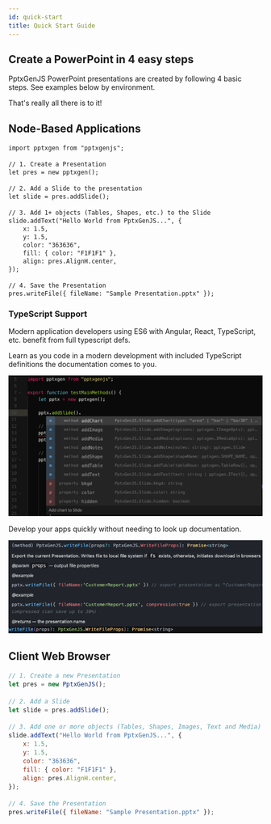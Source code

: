 ```yaml
---
id: quick-start
title: Quick Start Guide
---
```


## Create a PowerPoint in 4 easy steps

PptxGenJS PowerPoint presentations are created by following 4 basic steps. See examples below by environment.

That's really all there is to it!

## Node-Based Applications

```tsx title="HelloWorld.ts"
import pptxgen from "pptxgenjs";

// 1. Create a Presentation
let pres = new pptxgen();

// 2. Add a Slide to the presentation
let slide = pres.addSlide();

// 3. Add 1+ objects (Tables, Shapes, etc.) to the Slide
slide.addText("Hello World from PptxGenJS...", {
    x: 1.5,
    y: 1.5,
    color: "363636",
    fill: { color: "F1F1F1" },
    align: pres.AlignH.center,
});

// 4. Save the Presentation
pres.writeFile({ fileName: "Sample Presentation.pptx" });
```

### TypeScript Support

Modern application developers using ES6 with Angular, React, TypeScript, etc. benefit from full typescript defs.

Learn as you code in a modern development with included TypeScript definitions the documentation comes to you.

![TypeScript Support](./assets/ex-typescript.png)

Develop your apps quickly without needing to look up documentation.

![TypeScript Support](./assets/ex-typescript-writefile.png)

## Client Web Browser

```javascript title="HelloWorld.js"
// 1. Create a new Presentation
let pres = new PptxGenJS();

// 2. Add a Slide
let slide = pres.addSlide();

// 3. Add one or more objects (Tables, Shapes, Images, Text and Media) to the Slide
slide.addText("Hello World from PptxGenJS...", {
    x: 1.5,
    y: 1.5,
    color: "363636",
    fill: { color: "F1F1F1" },
    align: pres.AlignH.center,
});

// 4. Save the Presentation
pres.writeFile({ fileName: "Sample Presentation.pptx" });
```
